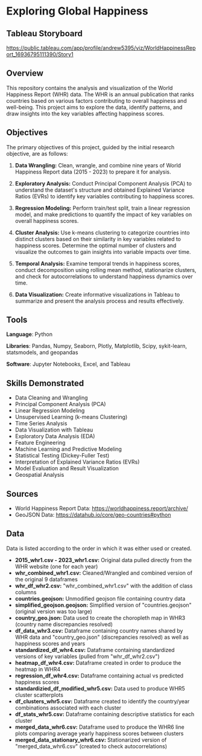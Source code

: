 # Exploring Global Happiness

## Tableau Storyboard
https://public.tableau.com/app/profile/andrew5395/viz/WorldHappinessReport_16936795111390/Story1

## Overview
This repository contains the analysis and visualization of the World Happiness Report (WHR) data. The WHR is an annual publication that ranks countries based on various factors contributing to overall happiness and well-being. This project aims to explore the data, identify patterns, and draw insights into the key variables affecting happiness scores.

## Objectives
The primary objectives of this project, guided by the initial research objective, are as follows:

1. **Data Wrangling:** Clean, wrangle, and combine nine years of World Happiness Report data (2015 - 2023) to prepare it for analysis.

2. **Exploratory Analysis:** Conduct Principal Component Analysis (PCA) to understand the dataset's structure and obtained Explained Variance Ratios (EVRs) to identify key variables contributing to happiness scores.

3. **Regression Modeling:** Perform train/test split, train a linear regression model, and make predictions to quantify the impact of key variables on overall happiness scores.

4. **Cluster Analysis:** Use k-means clustering to categorize countries into distinct clusters based on their similarity in key variables related to happiness scores. Determine the optimal number of clusters and visualize the outcomes to gain insights into variable impacts over time.

5. **Temporal Analysis:** Examine temporal trends in happiness scores, conduct decomposition using rolling mean method, stationarize clusters, and check for autocorrelations to understand happiness dynamics over time.

6. **Data Visualization:** Create informative visualizations in Tableau to summarize and present the analysis process and results effectively.

## Tools
**Language**: Python

**Libraries**: Pandas, Numpy, Seaborn, Plotly, Matplotlib, Scipy, sykit-learn, statsmodels, and geopandas

**Software**: Jupyter Notebooks, Excel, and Tableau

## Skills Demonstrated
- Data Cleaning and Wrangling
- Principal Component Analysis (PCA)
- Linear Regression Modeling
- Unsupervised Learning (k-means Clustering)
- Time Series Analysis
- Data Visualization with Tableau
- Exploratory Data Analysis (EDA)
- Feature Engineering
- Machine Learning and Predictive Modeling
- Statistical Testing (Dickey-Fuller Test)
- Interpretation of Explained Variance Ratios (EVRs)
- Model Evaluation and Result Visualization
- Geospatial Analysis

## Sources
- World Happiness Report Data: https://worldhappiness.report/archive/
- GeoJSON Data: https://datahub.io/core/geo-countries#python

## Data
Data is listed according to the order in which it was either used or created. 

- **2015_whr1.csv - 2023_whr1.csv:** Original data pulled directly from the WHR website (one for each year)
- **whr_combined_whr1.csv:** Cleaned/Wrangled and combined version of the original 9 dataframes
- **whr_df_whr2.csv:** "whr_combined_whr1.csv" with the addition of class columns
- **countries.geojson:** Unmodified geojson file containing country data
- **simplified_geojson.geojson:** Simplified version of "countries.geojson" (original version was too large)
- **country_geo.json:** Data used to create the choropleth map in WHR3 (country name discrepancies resolved)
- **df_data_whr3.csv:** Dataframe containing country names shared by WHR data and "country_geo.json" (discrepancies resolved) as well as happiness scores and years
- **standardized_df_whr4.csv:** Dataframe containing standardized versions of key variables (pulled from "whr_df_whr2.csv")
- **heatmap_df_whr4.csv:** Dataframe created in order to produce the heatmap in WHR4
- **regression_df_whr4.csv:** Dataframe containing actual vs predicted happiness scores
- **standardizied_df_modified_whr5.csv:** Data used to produce WHR5 cluster scatterplots
- **df_clusters_whr5.csv:** Dataframe created to identify the country/year combinations associated with each cluster
- **df_stats_whr5.csv:** Dataframe containing descriptive statistics for each cluster
- **merged_data_whr6.csv:** Dataframe used to produce the WHR6 line plots comparing average yearly happiness scores between clusters
- **merged_data_stationary_whr6.csv:** Stationarized version of "merged_data_whr6.csv" (created to check autocorrelations)

